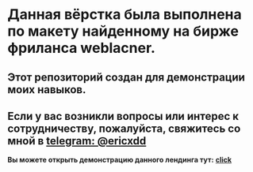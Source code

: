 # Данная вёрстка была выполнена по макету найденному на бирже фриланса weblacner.
## Этот репозиторий создан для демонстрации моих навыков.
## Если у вас возникли вопросы или интерес к сотрудничеству, пожалуйста, свяжитесь со мной в [telegram: @ericxdd](https://t.me/ericxdd)

**Вы можете открыть демонстрацию данного лендинга тут:** [**click**](https://3ricwebdev.github.io/3ricwebdev.beautylanding/build/index.html)
